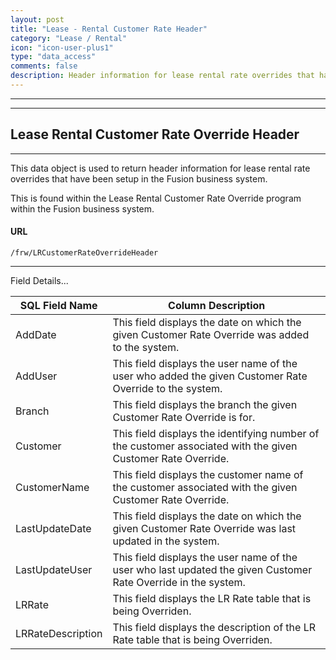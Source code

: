 ```yaml
---
layout: post
title: "Lease - Rental Customer Rate Header"
category: "Lease / Rental" 
icon: "icon-user-plus1"
type: "data_access" 
comments: false
description: Header information for lease rental rate overrides that have been setup in the Fusion business system
---
```


---
---


## Lease Rental Customer Rate Override Header
---

This data object is used to return header information for lease rental rate overrides that have been setup in the Fusion business system.

This is found within the Lease Rental Customer Rate Override program within the Fusion business system.

#### URL
```
/frw/LRCustomerRateOverrideHeader
``` 

 <hr>
Field Details...

| **SQL Field Name** | **Column Description**                                                                                         |
|---|---|
| AddDate            | This field displays the date on which the given Customer Rate Override was added to the system.                |
| AddUser            | This field displays the user name of the user who added the given Customer Rate Override to the system.        |
| Branch             | This field displays the branch the given Customer Rate Override is for.                                        |
| Customer           | This field displays the identifying number of the customer associated with the given Customer Rate Override.   |
| CustomerName       | This field displays the customer name of the customer associated with the given Customer Rate Override.        |
| LastUpdateDate     | This field displays the date on which the given Customer Rate Override was last updated in the system.         |
| LastUpdateUser     | This field displays the user name of the user who last updated the given Customer Rate Override in the system. |
| LRRate             | This field displays the LR Rate table that is being Overriden.                                                 |
| LRRateDescription  | This field displays the description of the LR Rate table that is being Overriden.                              |